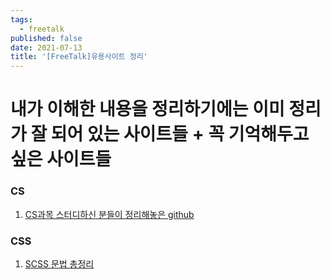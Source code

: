 ```yaml
---
tags:
  - freetalk
published: false
date: 2021-07-13
title: '[FreeTalk]유용사이트 정리'
---
```


내가 이해한 내용을 정리하기에는 이미 정리가 잘 되어 있는 사이트들 + 꼭 기억해두고 싶은 사이트들
===

### CS
1. [CS과목 스터디하신 분들이 정리해놓은 github](https://github.com/Seogeurim/CS-study)

### CSS
1. [SCSS 문법 총정리](https://heropy.blog/2018/01/31/sass/)
